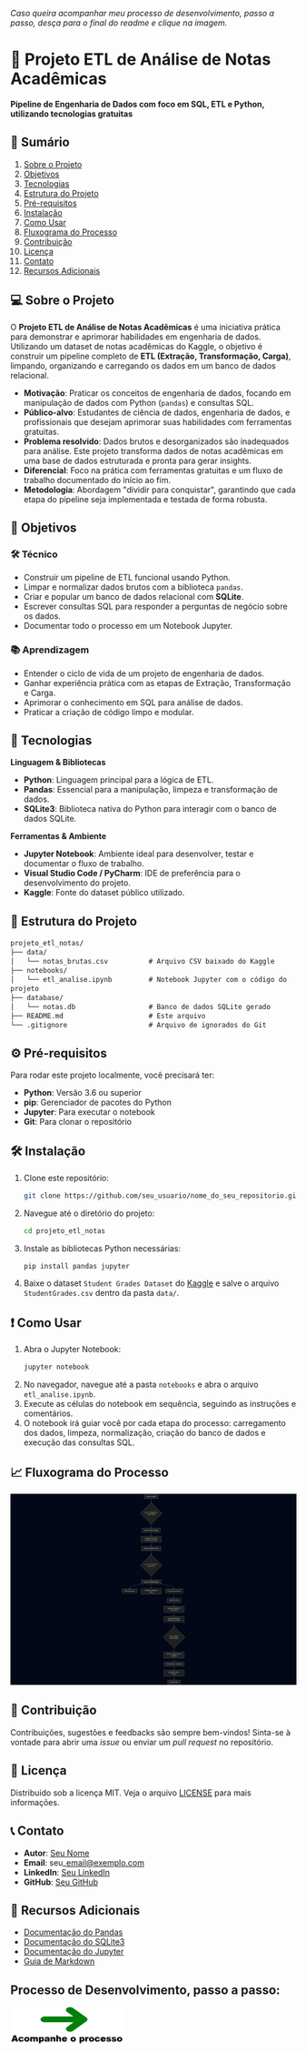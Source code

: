 _Caso queira acompanhar meu processo de desenvolvimento, passo a passo, desça para o final do readme e clique na imagem._

# 🚀 Projeto ETL de Análise de Notas Acadêmicas

**Pipeline de Engenharia de Dados com foco em SQL, ETL e Python, utilizando tecnologias gratuitas**

[](https://www.google.com/search?q=LICENSE)
[](https://www.google.com/search?q=)
[](https://www.google.com/search?q=)
[](https://www.google.com/search?q=)

## 📌 Sumário

1.  [Sobre o Projeto](https://www.google.com/search?q=%23-sobre-o-projeto)
2.  [Objetivos](https://www.google.com/search?q=%23-objetivos)
3.  [Tecnologias](https://www.google.com/search?q=%23-tecnologias)
4.  [Estrutura do Projeto](https://www.google.com/search?q=%23-estrutura-do-projeto)
5.  [Pré-requisitos](https://www.google.com/search?q=%23-pr%C3%A9-requisitos)
6.  [Instalação](https://www.google.com/search?q=%23-instala%C3%A7%C3%A3o)
7.  [Como Usar](https://www.google.com/search?q=%23-como-usar)
8.  [Fluxograma do Processo](https://www.google.com/search?q=%23-fluxograma-do-processo)
9.  [Contribuição](https://www.google.com/search?q=%23-contribui%C3%A7%C3%A3o)
10. [Licença](https://www.google.com/search?q=%23-licen%C3%A7a)
11. [Contato](https://www.google.com/search?q=%23-contato)
12. [Recursos Adicionais](https://www.google.com/search?q=%23-recursos-adicionais)

## 💻 Sobre o Projeto

O **Projeto ETL de Análise de Notas Acadêmicas** é uma iniciativa prática para demonstrar e aprimorar habilidades em engenharia de dados. Utilizando um dataset de notas acadêmicas do Kaggle, o objetivo é construir um pipeline completo de **ETL (Extração, Transformação, Carga)**, limpando, organizando e carregando os dados em um banco de dados relacional.

  - **Motivação**: Praticar os conceitos de engenharia de dados, focando em manipulação de dados com Python (`pandas`) e consultas SQL.
  - **Público-alvo**: Estudantes de ciência de dados, engenharia de dados, e profissionais que desejam aprimorar suas habilidades com ferramentas gratuitas.
  - **Problema resolvido**: Dados brutos e desorganizados são inadequados para análise. Este projeto transforma dados de notas acadêmicas em uma base de dados estruturada e pronta para gerar insights.
  - **Diferencial**: Foco na prática com ferramentas gratuitas e um fluxo de trabalho documentado do início ao fim.
  - **Metodologia**: Abordagem "dividir para conquistar", garantindo que cada etapa do pipeline seja implementada e testada de forma robusta.

## 🎯 Objetivos

### 🛠️ Técnico

  - Construir um pipeline de ETL funcional usando Python.
  - Limpar e normalizar dados brutos com a biblioteca `pandas`.
  - Criar e popular um banco de dados relacional com **SQLite**.
  - Escrever consultas SQL para responder a perguntas de negócio sobre os dados.
  - Documentar todo o processo em um Notebook Jupyter.

### 📚 Aprendizagem

  - Entender o ciclo de vida de um projeto de engenharia de dados.
  - Ganhar experiência prática com as etapas de Extração, Transformação e Carga.
  - Aprimorar o conhecimento em SQL para análise de dados.
  - Praticar a criação de código limpo e modular.

## 🚀 Tecnologias

**Linguagem & Bibliotecas**

  - **Python**: Linguagem principal para a lógica de ETL.
  - **Pandas**: Essencial para a manipulação, limpeza e transformação de dados.
  - **SQLite3**: Biblioteca nativa do Python para interagir com o banco de dados SQLite.

**Ferramentas & Ambiente**

  - **Jupyter Notebook**: Ambiente ideal para desenvolver, testar e documentar o fluxo de trabalho.
  - **Visual Studio Code / PyCharm**: IDE de preferência para o desenvolvimento do projeto.
  - **Kaggle**: Fonte do dataset público utilizado.

## 📂 Estrutura do Projeto

```plaintext
projeto_etl_notas/
├── data/
│   └── notas_brutas.csv          # Arquivo CSV baixado do Kaggle
├── notebooks/
│   └── etl_analise.ipynb         # Notebook Jupyter com o código do projeto
├── database/
│   └── notas.db                  # Banco de dados SQLite gerado
├── README.md                     # Este arquivo
└── .gitignore                    # Arquivo de ignorados do Git
```

## ⚙️ Pré-requisitos

Para rodar este projeto localmente, você precisará ter:

  - **Python**: Versão 3.6 ou superior
  - **pip**: Gerenciador de pacotes do Python
  - **Jupyter**: Para executar o notebook
  - **Git**: Para clonar o repositório

## 🛠️ Instalação

1.  Clone este repositório:
    ```bash
    git clone https://github.com/seu_usuario/nome_do_seu_repositorio.git
    ```
2.  Navegue até o diretório do projeto:
    ```bash
    cd projeto_etl_notas
    ```
3.  Instale as bibliotecas Python necessárias:
    ```bash
    pip install pandas jupyter
    ```
4.  Baixe o dataset `Student Grades Dataset` do [Kaggle](https://www.kaggle.com/datasets/simranjitkhehra/student-grades-dataset) e salve o arquivo `StudentGrades.csv` dentro da pasta `data/`.

## ❗ Como Usar

1.  Abra o Jupyter Notebook:
    ```bash
    jupyter notebook
    ```
2.  No navegador, navegue até a pasta `notebooks` e abra o arquivo `etl_analise.ipynb`.
3.  Execute as células do notebook em sequência, seguindo as instruções e comentários.
4.  O notebook irá guiar você por cada etapa do processo: carregamento dos dados, limpeza, normalização, criação do banco de dados e execução das consultas SQL.

## 📈 Fluxograma do Processo

![](readme-imgs/diagrama-de-fluxo.png)

## 🤝 Contribuição

Contribuições, sugestões e feedbacks são sempre bem-vindos\! Sinta-se à vontade para abrir uma *issue* ou enviar um *pull request* no repositório.

## 📜 Licença

Distribuído sob a licença MIT. Veja o arquivo [LICENSE](LICENSE) para mais informações.

## 📞 Contato

  - **Autor**: [Seu Nome](https://www.google.com/search?q=link_para_seu_perfil_do_github)
  - **Email**: seu\_email@exemplo.com
  - **LinkedIn**: [Seu LinkedIn](https://www.google.com/search?q=link_para_seu_linkedin)
  - **GitHub**: [Seu GitHub](https://www.google.com/search?q=link_para_seu_github)

## 🔎 Recursos Adicionais

  - [Documentação do Pandas](https://pandas.pydata.org/docs/)
  - [Documentação do SQLite3](https://docs.python.org/3/library/sqlite3.html)
  - [Documentação do Jupyter](https://jupyter.org/)
  - [Guia de Markdown](https://www.markdownguide.org/basic-syntax/)

## Processo de Desenvolvimento, passo a passo:
<a href="./docs/requirements.md"><img src="readme-imgs/seta-verde.png" width="200"/></a>
